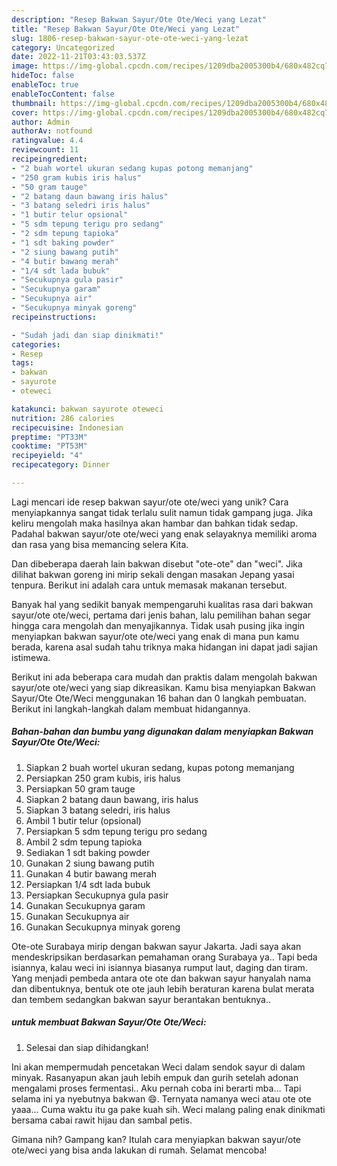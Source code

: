```yaml
---
description: "Resep Bakwan Sayur/Ote Ote/Weci yang Lezat"
title: "Resep Bakwan Sayur/Ote Ote/Weci yang Lezat"
slug: 1806-resep-bakwan-sayur-ote-ote-weci-yang-lezat
category: Uncategorized
date: 2022-11-21T03:43:03.537Z
image: https://img-global.cpcdn.com/recipes/1209dba2005300b4/680x482cq70/bakwan-sayurote-oteweci-foto-resep-utama.jpg
hideToc: false
enableToc: true
enableTocContent: false
thumbnail: https://img-global.cpcdn.com/recipes/1209dba2005300b4/680x482cq70/bakwan-sayurote-oteweci-foto-resep-utama.jpg
cover: https://img-global.cpcdn.com/recipes/1209dba2005300b4/680x482cq70/bakwan-sayurote-oteweci-foto-resep-utama.jpg
author: Admin
authorAv: notfound
ratingvalue: 4.4
reviewcount: 11
recipeingredient:
- "2 buah wortel ukuran sedang kupas potong memanjang"
- "250 gram kubis iris halus"
- "50 gram tauge"
- "2 batang daun bawang iris halus"
- "3 batang seledri iris halus"
- "1 butir telur opsional"
- "5 sdm tepung terigu pro sedang"
- "2 sdm tepung tapioka"
- "1 sdt baking powder"
- "2 siung bawang putih"
- "4 butir bawang merah"
- "1/4 sdt lada bubuk"
- "Secukupnya gula pasir"
- "Secukupnya garam"
- "Secukupnya air"
- "Secukupnya minyak goreng"
recipeinstructions:

- "Sudah jadi dan siap dinikmati!"
categories:
- Resep
tags:
- bakwan
- sayurote
- oteweci

katakunci: bakwan sayurote oteweci 
nutrition: 286 calories
recipecuisine: Indonesian
preptime: "PT33M"
cooktime: "PT53M"
recipeyield: "4"
recipecategory: Dinner

---
```





Lagi mencari ide resep bakwan sayur/ote ote/weci yang unik? Cara menyiapkannya sangat tidak terlalu sulit namun tidak gampang juga. Jika keliru mengolah maka hasilnya akan hambar dan bahkan tidak sedap. Padahal bakwan sayur/ote ote/weci yang enak selayaknya memiliki aroma dan rasa yang bisa memancing selera Kita.





Dan dibeberapa daerah lain bakwan disebut &#34;ote-ote&#34; dan &#34;weci&#34;. Jika dilihat bakwan goreng ini mirip sekali dengan masakan Jepang yasai tenpura. Berikut ini adalah cara untuk memasak makanan tersebut.

Banyak hal yang sedikit banyak mempengaruhi kualitas rasa dari bakwan sayur/ote ote/weci, pertama dari jenis bahan, lalu pemilihan bahan segar hingga cara mengolah dan menyajikannya. Tidak usah pusing jika ingin menyiapkan bakwan sayur/ote ote/weci yang enak di mana pun kamu berada, karena asal sudah tahu triknya maka hidangan ini dapat jadi sajian istimewa.






Berikut ini ada beberapa cara mudah dan praktis dalam mengolah bakwan sayur/ote ote/weci yang siap dikreasikan. Kamu bisa menyiapkan Bakwan Sayur/Ote Ote/Weci menggunakan 16 bahan dan 0 langkah pembuatan. Berikut ini langkah-langkah dalam membuat hidangannya.

<!--inarticleads1-->

##### Bahan-bahan dan bumbu yang digunakan dalam menyiapkan Bakwan Sayur/Ote Ote/Weci:

1. Siapkan 2 buah wortel ukuran sedang, kupas potong memanjang
1. Persiapkan 250 gram kubis, iris halus
1. Persiapkan 50 gram tauge
1. Siapkan 2 batang daun bawang, iris halus
1. Siapkan 3 batang seledri, iris halus
1. Ambil 1 butir telur (opsional)
1. Persiapkan 5 sdm tepung terigu pro sedang
1. Ambil 2 sdm tepung tapioka
1. Sediakan 1 sdt baking powder
1. Gunakan 2 siung bawang putih
1. Gunakan 4 butir bawang merah
1. Persiapkan 1/4 sdt lada bubuk
1. Persiapkan Secukupnya gula pasir
1. Gunakan Secukupnya garam
1. Gunakan Secukupnya air
1. Gunakan Secukupnya minyak goreng


Ote-ote Surabaya mirip dengan bakwan sayur Jakarta. Jadi saya akan mendeskripsikan berdasarkan pemahaman orang Surabaya ya.. Tapi beda isiannya, kalau weci ini isiannya biasanya rumput laut, daging dan tiram. Yang menjadi pembeda antara ote ote dan bakwan sayur hanyalah nama dan dibentuknya, bentuk ote ote jauh lebih beraturan karena bulat merata dan tembem sedangkan bakwan sayur berantakan bentuknya.. 

<!--inarticleads2-->

#####  untuk membuat Bakwan Sayur/Ote Ote/Weci:


1. Selesai dan siap dihidangkan!

Ini akan mempermudah pencetakan Weci dalam sendok sayur di dalam minyak. Rasanyapun akan jauh lebih empuk dan gurih setelah adonan mengalami proses fermentasi.. Aku pernah coba ini berarti mba… Tapi selama ini ya nyebutnya bakwan 😄. Ternyata namanya weci atau ote ote yaaa… Cuma waktu itu ga pake kuah sih. Weci malang paling enak dinikmati bersama cabai rawit hijau dan sambal petis. 

Gimana nih? Gampang kan? Itulah cara menyiapkan bakwan sayur/ote ote/weci yang bisa anda lakukan di rumah. Selamat mencoba!
